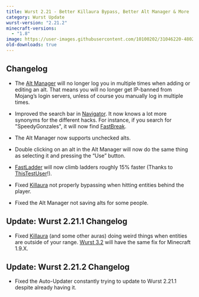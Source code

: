 ```yaml
---
title: Wurst 2.21 - Better Killaura Bypass, Better Alt Manager & More
category: Wurst Update
wurst-version: "2.21.2"
minecraft-versions:
  - "1.8"
image: https://user-images.githubusercontent.com/10100202/31046220-4802a54a-a5f5-11e7-8385-55acdce1df5e.jpg
old-downloads: true
---
```

## Changelog

- The [Alt Manager](https://wurst.wiki/altmanager) will no longer log you in multiple times when adding or editing an alt. That means you will no longer get IP-banned from Mojang’s login servers, unless of course you manually log in multiple times.

- Improved the search bar in [Navigator](https://wurst.wiki/navigator). It now knows a lot more synonyms for the different hacks. For instance, if you search for "SpeedyGonzales", it will now find [FastBreak](https://wurst.wiki/fastbreak).

- The Alt Manager now supports unchecked alts.

- Double clicking on an alt in the Alt Manager will now do the same thing as selecting it and pressing the “Use” button.

- [FastLadder](https://wurst.wiki/fastladder) will now climb ladders roughly 15% faster (Thanks to <a href="https://github.com/ThisTestUser" target="_blank">ThisTestUser</a>!).

- Fixed [Killaura](https://wurst.wiki/killaura) not properly bypassing when hitting entities behind the player.

- Fixed the Alt Manager not saving alts for some people.

## Update: Wurst 2.21.1 Changelog

- Fixed [Killaura](https://wurst.wiki/killaura) (and some other auras) doing weird things when entities are outside of your range. [Wurst 3.2](/updates/wurst-3-2/) will have the same fix for Minecraft 1.9.X.

## Update: Wurst 2.21.2 Changelog

- Fixed the Auto-Updater constantly trying to update to Wurst 2.21.1 despite already having it.
